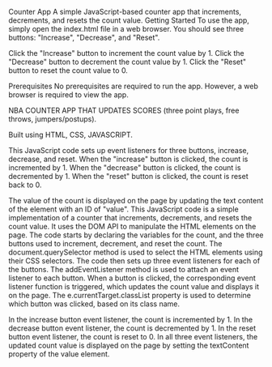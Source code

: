 Counter App
A simple JavaScript-based counter app that increments, decrements, and resets the count value.
Getting Started
To use the app, simply open the index.html file in a web browser. You should see three buttons: "Increase", "Decrease", and "Reset".

Click the "Increase" button to increment the count value by 1. Click the "Decrease" button to decrement the count value by 1. Click the "Reset" button to reset the count value to 0.

Prerequisites
No prerequisites are required to run the app. However, a web browser is required to view the app.



NBA COUNTER APP THAT UPDATES SCORES (three point plays, free throws, jumpers/postups).


Built using HTML, CSS, JAVASCRIPT.

This JavaScript code sets up event listeners for three buttons, increase, decrease, and reset.
When the "increase" button is clicked, the count is incremented by 1.
When the "decrease" button is clicked, the count is decremented by 1. 
When the "reset" button is clicked, the count is reset back to 0. 

The value of the count is displayed on the page by updating the text content of the element with an ID of "value".
This JavaScript code is a simple implementation of a counter that increments, decrements, and resets the count value. It uses the DOM API to manipulate the HTML elements on the page.
The code starts by declaring the variables for the count, and the three buttons used to increment, decrement, and reset the count. The document.querySelector method is used to select the HTML elements using their CSS selectors.
The code then sets up three event listeners for each of the buttons. The addEventListener method is used to attach an event listener to each button. When a button is clicked, the corresponding event listener function is triggered, which updates the count value and displays it on the page. The e.currentTarget.classList property is used to determine which button was clicked, based on its class name.

In the increase button event listener, the count is incremented by 1. In the decrease button event listener, the count is decremented by 1. In the reset button event listener, the count is reset to 0. In all three event listeners, the updated count value is displayed on the page by setting the textContent property of the value element.
